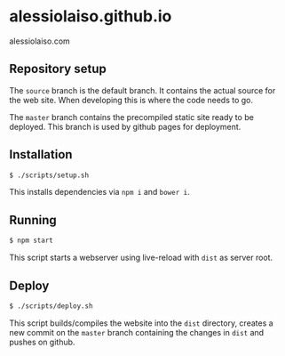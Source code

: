 # alessiolaiso.github.io

alessiolaiso.com

## Repository setup

The `source` branch is the default branch.
It contains the actual source for the web site.
When developing this is where the code needs to go.

The `master` branch contains the precompiled static site ready to be deployed.
This branch is used by github pages for deployment.

## Installation

```sh
$ ./scripts/setup.sh
```

This installs dependencies via `npm i` and `bower i`.

## Running

```sh
$ npm start
```

This script starts a webserver using live-reload with `dist` as server root.

## Deploy

```sh
$ ./scripts/deploy.sh
```

This script builds/compiles the website into the `dist` directory, creates a new commit on the `master` branch containing the changes in `dist` and pushes on github.
